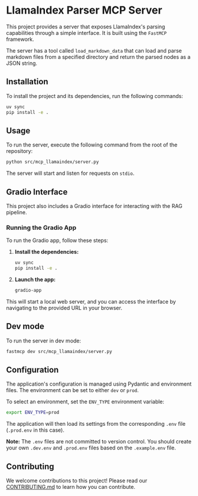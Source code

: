 # LlamaIndex Parser MCP Server

This project provides a server that exposes LlamaIndex's parsing capabilities through a simple interface. It is built using the `FastMCP` framework.

The server has a tool called `load_markdown_data` that can load and parse markdown files from a specified directory and return the parsed nodes as a JSON string.

## Installation

To install the project and its dependencies, run the following commands:

```bash
uv sync
pip install -e .
```

## Usage

To run the server, execute the following command from the root of the repository:

```bash
python src/mcp_llamaindex/server.py
```

The server will start and listen for requests on `stdio`.

## Gradio Interface

This project also includes a Gradio interface for interacting with the RAG pipeline.

### Running the Gradio App

To run the Gradio app, follow these steps:

1. **Install the dependencies:**
   ```bash
   uv sync
   pip install -e .
   ```

2. **Launch the app:**
   ```bash
   gradio-app
   ```

This will start a local web server, and you can access the interface by navigating to the provided URL in your browser.

## Dev mode

To run the server in dev mode:
```bash
fastmcp dev src/mcp_llamaindex/server.py
```

## Configuration

The application's configuration is managed using Pydantic and environment files. The environment can be set to either `dev` or `prod`.

To select an environment, set the `ENV_TYPE` environment variable:

```bash
export ENV_TYPE=prod
```

The application will then load its settings from the corresponding `.env` file (`.prod.env` in this case).

**Note:** The `.env` files are not committed to version control. You should create your own `.dev.env` and `.prod.env` files based on the `.example.env` file.

## Contributing

We welcome contributions to this project! Please read our [CONTRIBUTING.md](CONTRIBUTING.md) to learn how you can contribute.